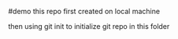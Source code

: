 #demo
this repo first created on local machine

then using git init to initialize git repo in this folder 
